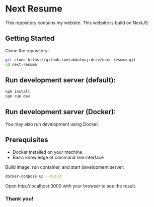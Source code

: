 # Next Resume

This repository contains my website. This website is build on NextJS.

## Getting Started

Clone the repository:

```sh
git clone https://github.com/abdulmajidcse/next-resume.git
cd next-resume
```

## Run development server (default):

```bash
npm install
npm run dev
```

## Run development server (Docker):

You may also run development using Docker.

## Prerequisites

- Docker installed on your machine
- Basic knowledge of command line interface

Build image, run container, and start development server:

```sh
docker-compose up --build
```

Open http://localhost:3000 with your browser to see the result.

### Thank you!
